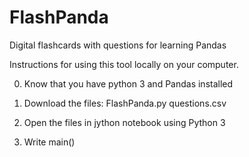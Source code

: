 # FlashPanda
Digital flashcards with questions for learning Pandas

Instructions for using this tool locally on your computer.

0) Know that you have python 3 and Pandas installed

1) Download the files:
       FlashPanda.py
       questions.csv

2) Open the files in jython notebook using Python 3

3) Write main()
